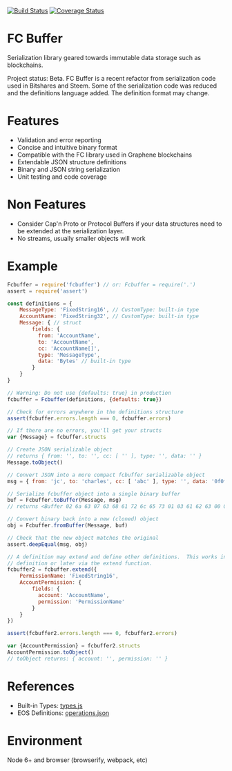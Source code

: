 [![Build Status](https://travis-ci.org/jcalfee/fcbuffer.svg?branch=master)](https://travis-ci.org/jcalfee/fcbuffer)
[![Coverage Status](https://coveralls.io/repos/github/jcalfee/fcbuffer/badge.svg?branch=master)](https://coveralls.io/github/jcalfee/fcbuffer?branch=master)

# FC Buffer

Serialization library geared towards immutable data storage such as blockchains.

Project status: Beta. FC Buffer is a recent refactor from serialization code used in
Bitshares and Steem.  Some of the serialization code was reduced and the definitions
language added.  The definition format may change.

# Features

- Validation and error reporting
- Concise and intuitive binary format
- Compatible with the FC library used in Graphene blockchains
- Extendable JSON structure definitions
- Binary and JSON string serialization
- Unit testing and code coverage

# Non Features

- Consider Cap'n Proto or Protocol Buffers if your data structures need to be extended
  at the serialization layer.
- No streams, usually smaller objects will work

# Example

```javascript
Fcbuffer = require('fcbuffer') // or: Fcbuffer = require('.')
assert = require('assert')

const definitions = {
    MessageType: 'FixedString16', // CustomType: built-in type
    AccountName: 'FixedString32', // CustomType: built-in type
    Message: { // struct
        fields: {
          from: 'AccountName',
          to: 'AccountName',
          cc: 'AccountName[]',
          type: 'MessageType',
          data: 'Bytes' // built-in type
        }
    }
}

// Warning: Do not use {defaults: true} in production
fcbuffer = Fcbuffer(definitions, {defaults: true})

// Check for errors anywhere in the definitions structure
assert(fcbuffer.errors.length === 0, fcbuffer.errors)

// If there are no errors, you'll get your structs
var {Message} = fcbuffer.structs

// Create JSON serializable object
// returns { from: '', to: '', cc: [ '' ], type: '', data: '' }
Message.toObject()

// Convert JSON into a more compact fcbuffer serializable object
msg = { from: 'jc', to: 'charles', cc: [ 'abc' ], type: '', data: '0f0f0f' }

// Serialize fcbuffer object into a single binary buffer
buf = Fcbuffer.toBuffer(Message, msg)
// returns <Buffer 02 6a 63 07 63 68 61 72 6c 65 73 01 03 61 62 63 00 03 0f 0f 0f>

// Convert binary back into a new (cloned) object
obj = Fcbuffer.fromBuffer(Message, buf)

// Check that the new object matches the original
assert.deepEqual(msg, obj)

// A definition may extend and define other definitions.  This works in the initial
// definition or later via the extend function.
fcbuffer2 = fcbuffer.extend({
    PermissionName: 'FixedString16',
    AccountPermission: {
        fields: {
          account: 'AccountName',
          permission: 'PermissionName'
        }
    }
})

assert(fcbuffer2.errors.length === 0, fcbuffer2.errors)

var {AccountPermission} = fcbuffer2.structs
AccountPermission.toObject()
// toObject returns: { account: '', permission: '' }

```

# References

- Built-in Types: [types.js](./src/types.js)
- EOS Definitions: [operations.json](https://github.com/eosjs/json/blob/master/schema/operations.json)

# Environment

Node 6+ and browser (browserify, webpack, etc)
